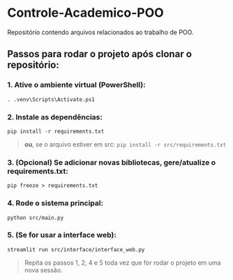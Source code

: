 # Controle-Academico-POO

Repositório contendo arquivos relacionados ao trabalho de POO.

## Passos para rodar o projeto após clonar o repositório:

### 1. Ative o ambiente virtual (PowerShell):
`. .venv\Scripts\Activate.ps1`

### 2. Instale as dependências:
`pip install -r requirements.txt`
> **ou**, se o arquivo estiver em src:
`pip install -r src/requirements.txt`

### 3. (Opcional) Se adicionar novas bibliotecas, gere/atualize o requirements.txt:
`pip freeze > requirements.txt`

### 4. Rode o sistema principal:
`python src/main.py`

### 5. (Se for usar a interface web):
`streamlit run src/interface/interface_web.py`

> Repita os passos 1, 2, 4 e 5 toda vez que for rodar o projeto em uma nova sessão.


